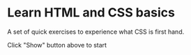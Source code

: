 # Learn HTML and CSS basics

A set of quick exercises to experience what CSS is first hand.

Click "Show" button above to start
